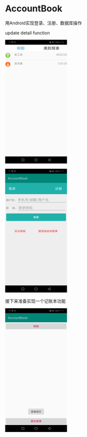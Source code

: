 # AccountBook
用Android实现登录、注册、数据库操作

update detail function

<img src="https://github.com/ogisosetuna/AccountBook/blob/master/IMG/showdetail.jpg" width="200" height="400" alt="detail"/><br/>

<img src="https://github.com/ogisosetuna/AccountBook/blob/master/IMG/login.jpg" width="200" height="400" alt="登录"/><br/>

接下来准备实现一个记账本功能

<img src="https://github.com/ogisosetuna/AccountBook/blob/master/IMG/detail.jpg" width="200" height="400" alt="detail"/><br/>




